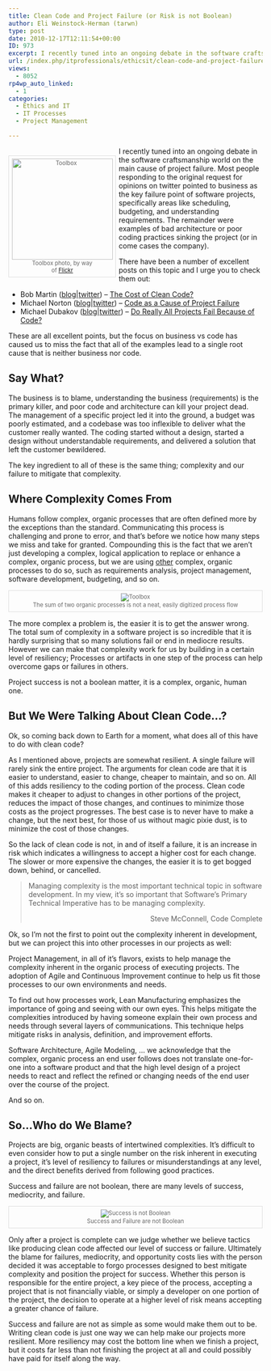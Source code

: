 ```yaml
---
title: Clean Code and Project Failure (or Risk is not Boolean)
author: Eli Weinstock-Herman (tarwn)
type: post
date: 2010-12-17T12:11:54+00:00
ID: 973
excerpt: I recently tuned into an ongoing debate in the software craftsmanship world on the main cause of project failure. Most people responding to the original request for opinions on twitter pointed to business as the key failure point of software projects, specifically areas like scheduling, budgeting, and understanding requirements. The remainder were examples of bad architecture or poor coding practices sinking the project (or in come cases the company).
url: /index.php/itprofessionals/ethicsit/clean-code-and-project-failure-or-risk-i/
views:
  - 8052
rp4wp_auto_linked:
  - 1
categories:
  - Ethics and IT
  - IT Processes
  - Project Management

---
```

<div style="float: left; padding: .5em; margin: 1.5em .5em .5em 0px; border: 1px solid #dddddd; color: #666666; font-size: .8em; text-align: center; position: relative;">
  <img src="http://tiernok.com/LTDBlog/toolbox.jpg" alt="Toolbox" height="200" /><br /> Toolbox photo, by way<br /> of <a href="http://www.flickr.com/photos/98897452@N00/1262659991/in/pool-390517@N21/" title="See original">Flickr</a>
</div>

I recently tuned into an ongoing debate in the software craftsmanship world on the main cause of project failure. Most people responding to the original request for opinions on twitter pointed to business as the key failure point of software projects, specifically areas like scheduling, budgeting, and understanding requirements. The remainder were examples of bad architecture or poor coding practices sinking the project (or in come cases the company).

There have been a number of excellent posts on this topic and I urge you to check them out:

  * Bob Martin ([blog][1]|[twitter][2]) &#8211; [The Cost of Clean Code?][3]
  * Michael Norton ([blog][4]|[twitter][5]) &#8211; [Code as a Cause of Project Failure][6]
  * Michael Dubakov ([blog][7]|[twitter][8]) &#8211; [Do Really All Projects Fail Because of Code?][9]

These are all excellent points, but the focus on business vs code has caused us to miss the fact that all of the examples lead to a single root cause that is neither business nor code.

## Say What?

The business is to blame, understanding the business (requirements) is the primary killer, and poor code and architecture can kill your project dead. The management of a specific project led it into the ground, a budget was poorly estimated, and a codebase was too inflexible to deliver what the customer really wanted. The coding started without a design, started a design without understandable requirements, and delivered a solution that left the customer bewildered.

The key ingredient to all of these is the same thing; complexity and our failure to mitigate that complexity. 

## Where Complexity Comes From

Humans follow complex, organic processes that are often defined more by the exceptions than the standard. Communicating this process is challenging and prone to error, and that&#8217;s before we notice how many steps we miss and take for granted. Compounding this is the fact that we aren&#8217;t just developing a complex, logical application to replace or enhance a complex, organic process, but we are using <u>other</u> complex, organic processes to do so, such as requirements analysis, project management, software development, budgeting, and so on.

<div style="max-width: 520px; padding: .5em; margin: .5em auto; border: 1px solid #dddddd; color: #666666; font-size: .8em; text-align: center;">
  <img src="http://tiernok.com/LTDBlog/process.jpg" alt="Toolbox" /><br /> The sum of two organic processes is not a neat, easily digitized process flow
</div>

The more complex a problem is, the easier it is to get the answer wrong. The total sum of complexity in a software project is so incredible that it is hardly surprising that so many solutions fail or end in mediocre results. However we can make that complexity work for us by building in a certain level of resiliency; Processes or artifacts in one step of the process can help overcome gaps or failures in others. 

Project success is not a boolean matter, it is a complex, organic, human one.

## But We Were Talking About Clean Code&#8230;?

Ok, so coming back down to Earth for a moment, what does all of this have to do with clean code?

As I mentioned above, projects are somewhat resilient. A single failure will rarely sink the entire project. The arguments for clean code are that it is easier to understand, easier to change, cheaper to maintain, and so on. All of this adds resiliency to the coding portion of the process. Clean code makes it cheaper to adjust to changes in other portions of the project, reduces the impact of those changes, and continues to minimize those costs as the project progresses. The best case is to never have to make a change, but the next best, for those of us without magic pixie dust, is to minimize the cost of those changes.

So the lack of clean code is not, in and of itself a failure, it is an increase in risk which indicates a willingness to accept a higher cost for each change. The slower or more expensive the changes, the easier it is to get bogged down, behind, or cancelled.

> Managing complexity is the most important technical topic in software development. In my view, it’s so important that Software’s Primary Technical Imperative has to be managing complexity.
> 
> <div style="text-align: right">
>   Steve McConnell, Code Complete
> </div>

Ok, so I&#8217;m not the first to point out the complexity inherent in development, but we can project this into other processes in our projects as well:

Project Management, in all of it&#8217;s flavors, exists to help manage the complexity inherent in the organic process of executing projects. The adoption of Agile and Continuous Improvement continue to help us fit those processes to our own environments and needs.

To find out how processes work, Lean Manufacturing emphasizes the importance of going and seeing with our own eyes. This helps mitigate the complexities introduced by having someone explain their own process and needs through several layers of communications. This technique helps mitigate risks in analysis, definition, and improvement efforts. 

Software Architecture, Agile Modeling, &#8230; we acknowledge that the complex, organic process an end user follows does not translate one-for-one into a software product and that the high level design of a project needs to react and reflect the refined or changing needs of the end user over the course of the project.

And so on.

## So&#8230;Who do We Blame?

Projects are big, organic beasts of intertwined complexities. It&#8217;s difficult to even consider how to put a single number on the risk inherent in executing a project, it&#8217;s level of resiliency to failures or misunderstandings at any level, and the direct benefits derived from following good practices. 

Success and failure are not boolean, there are many levels of success, mediocrity, and failure.

<div style="max-width: 520px; padding: .5em; margin: .5em auto; border: 1px solid #dddddd; color: #666666; font-size: .8em; text-align: center;">
  <img src="http://tiernok.com/LTDBlog/successbar.png" alt="Success is not Boolean" /><br /> Success and Failure are not Boolean
</div>

Only after a project is complete can we judge whether we believe tactics like producing clean code affected our level of success or failure. Ultimately the blame for failures, mediocrity, and opportunity costs lies with the person decided it was acceptable to forgo processes designed to best mitigate complexity and position the project for success. Whether this person is responsible for the entire project, a key piece of the process, accepting a project that is not financially viable, or simply a developer on one portion of the project, the decision to operate at a higher level of risk means accepting a greater chance of failure.

Success and failure are not as simple as some would make them out to be. Writing clean code is just one way we can help make our projects more resilient. More resiliency may cost the bottom line when we finish a project, but it costs far less than not finishing the project at all and could possibly have paid for itself along the way.

 [1]: http://thecleancoder.blogspot.com/ "Bob Martin's Blog"
 [2]: http://twitter.com/unclebobmartin "UncleBobMartin on Twitter"
 [3]: http://thecleancoder.blogspot.com/2010/10/cost-of-code.html "The Cost of Clean Code?"
 [4]: http://www.docondev.com/ "Doc on Dev blog"
 [5]: http://twitter.com/docondev "DocOnDev on Twitter"
 [6]: http://www.docondev.com/2010/10/code-as-cause-of-project-failure.html "Code as a Cause of Project Failure"
 [7]: http://www.targetprocess.com/ "Edge of Chaos Blog"
 [8]: http://twitter.com/mdubakov "MDubakov on Twitter"
 [9]: http://www.targetprocess.com/blog/2010/12/do-really-all-projects-fail-because-of-code.html "Do Really All Projects Fail Because of Code?"